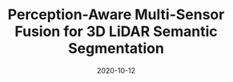 ---
title: "Perception-Aware Multi-Sensor Fusion for 3D LiDAR Semantic Segmentation"
collection: conferences
permalink: /publication/Perception
date: 2020-10-12
year: "2021"
venue: "ICCV"
city: 
state: ""
thumbnail: "Perception.png"
teaser :
authors: "Zhuangwei Zhuang, Rong Li, Kui Jia, Qicheng Wang, Yuanqing Li, and Mingkui Tan"
bibtex: Perception.txt
uri: Perception.pdf
arxiv: https://arxiv.org/abs/2106.15277
project: 
source: 
poster: 
data:
---